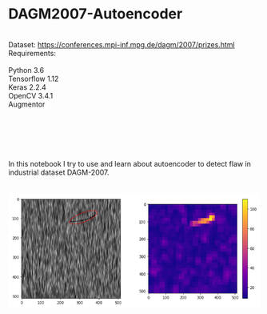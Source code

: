 # DAGM2007-Autoencoder
\
Dataset: https://conferences.mpi-inf.mpg.de/dagm/2007/prizes.html
\
Requirements:\
\
Python 3.6\
Tensorflow 1.12\
Keras 2.2.4\
OpenCV 3.4.1\
Augmentor\
\
\
\
\
\
\
In this notebook I try to use and learn about autoencoder to detect flaw in industrial dataset DAGM-2007. \
\
\
![Screenshot](screenshot2.png) 
